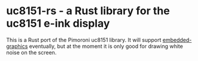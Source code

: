 # uc8151-rs - a Rust library for the uc8151 e-ink display
This is a Rust port of the Pimoroni uc8151 library.
It will support [embedded-graphics](https://github.com/embedded-graphics/embedded-graphics) eventually, but at the moment it is only good for drawing white noise on the screen.